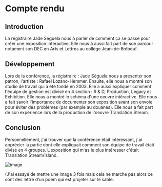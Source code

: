 # Compte rendu

## Introduction
La régistraire Jade Séguela nous à parler de comment ça se passe pour créer une exposition intéractive. Elle nous à aussi fait part de son parcour notament son DEC en Arts et Lettres au collège Jean-de-Brébeuf. 
## Développement
Lors de la conférence, la régistraire : Jade Séguela nous a présenter son patron, l'artiste : Rafael Lozano-Hemmer. Ensuite, elle nous a montré son studio de travail qui à été fondé en 2003. Elle a aussi expliquer comment l'équipe de gestion est divisé en 4 section : R & D, Production, Legacy et Exhibition. Elle nous a montré le schéma d'une oeuvre intéractive. Elle nous a fait savoir l'importance de documenter son exposition avant son envoie pour éviter des problèmes (par exemple au douanes). Elle nous a fait part de son expérience lors de la production de l'oeuvre Translation Stream.
## Conclusion
Personnellement, j'ai trouver que la conférence était intéressant, j'ai apprécier la partie dont elle expliquait comment son équipe de travail était divisé en 4 groupes. L'exposition qui m'as le plus intéresser c'était Translation Stream/Island.




![image](img/translation_stream_abu_dhabi_2023_lg_007_t.jpg)


(J'ai essayé de mettre une image 3 fois mais cela ne marche pas alors ce sont des lettre d'un poem qui est projeter sur le sable.
